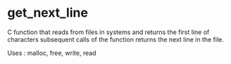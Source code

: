 # get_next_line

C function that reads from files in systems and returns the first line of characters
subsequent calls of the function returns the next line in the file.

Uses : malloc, free, write, read
